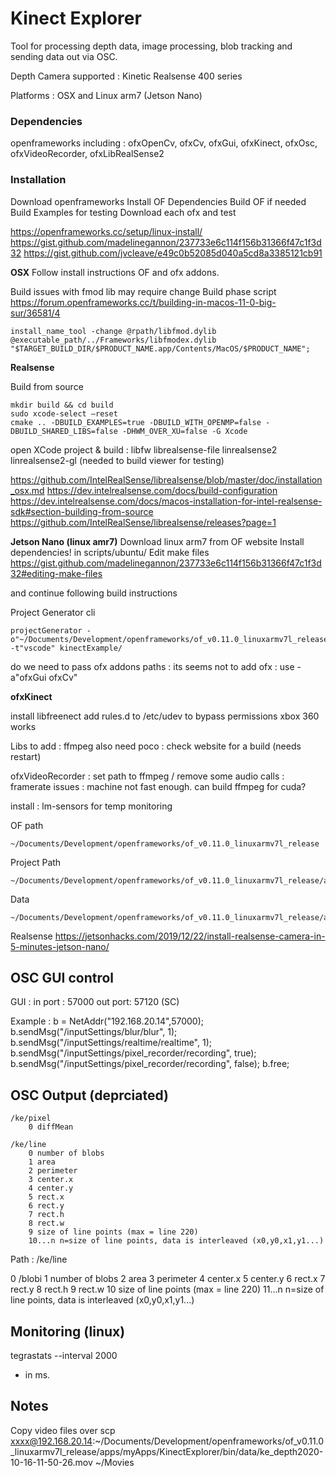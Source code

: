 #  Kinect Explorer

Tool for processing depth data, image processing, blob tracking and sending data out via OSC.

Depth Camera supported : 
Kinetic
Realsense 400 series

Platforms :
OSX and Linux arm7 (Jetson Nano)

### Dependencies

openframeworks
including : ofxOpenCv, ofxCv, ofxGui, ofxKinect, ofxOsc, ofxVideoRecorder, ofxLibRealSense2

### Installation

Download openframeworks 
Install OF Dependencies 
Build OF if needed
Build Examples for testing
Download each ofx and test 

https://openframeworks.cc/setup/linux-install/
https://gist.github.com/madelinegannon/237733e6c114f156b31366f47c1f3d32
https://gist.github.com/jvcleave/e49c0b52085d040a5cd8a3385121cb91

**OSX**
Follow install instructions OF and ofx addons.

Build issues with fmod lib may require change 
Build phase script 
https://forum.openframeworks.cc/t/building-in-macos-11-0-big-sur/36581/4
```
install_name_tool -change @rpath/libfmod.dylib @executable_path/../Frameworks/libfmodex.dylib "$TARGET_BUILD_DIR/$PRODUCT_NAME.app/Contents/MacOS/$PRODUCT_NAME";
```


**Realsense**

Build from source
```
mkdir build && cd build
sudo xcode-select –reset
cmake .. -DBUILD_EXAMPLES=true -DBUILD_WITH_OPENMP=false -DBUILD_SHARED_LIBS=false -DHWM_OVER_XU=false -G Xcode
```
open XCode project & build :
libfw
librealsense-file
linrealsense2
linrealsense2-gl (needed to build viewer for testing)

https://github.com/IntelRealSense/librealsense/blob/master/doc/installation_osx.md
https://dev.intelrealsense.com/docs/build-configuration
https://dev.intelrealsense.com/docs/macos-installation-for-intel-realsense-sdk#section-building-from-source
https://github.com/IntelRealSense/librealsense/releases?page=1


**Jetson Nano (linux amr7)**
Download linux arm7 from OF website
Install dependencies! in scripts/ubuntu/
Edit make files 
https://gist.github.com/madelinegannon/237733e6c114f156b31366f47c1f3d32#editing-make-files

and continue following build instructions


Project Generator cli
```
projectGenerator -o"~/Documents/Development/openframeworks/of_v0.11.0_linuxarmv7l_release" -t"vscode" kinectExample/
```
do we need to pass ofx addons paths : its seems not
to add ofx : use
-a"ofxGui ofxCv"

**ofxKinect**

install libfreenect
add rules.d to /etc/udev to bypass permissions
xbox 360 works

Libs to add :
ffmpeg
also need poco : check website for a build (needs restart)

ofxVideoRecorder : set path to ffmpeg /  remove some audio calls : 
framerate issues : machine not fast enough. can build ffmpeg for cuda? 

install : lm-sensors for temp monitoring

OF path
```
~/Documents/Development/openframeworks/of_v0.11.0_linuxarmv7l_release
```
Project Path 
```
~/Documents/Development/openframeworks/of_v0.11.0_linuxarmv7l_release/apps/myApps/KinectExplorer
```
Data
```
~/Documents/Development/openframeworks/of_v0.11.0_linuxarmv7l_release/apps/myApps/KinectExplorer/bin/data
```

Realsense
https://jetsonhacks.com/2019/12/22/install-realsense-camera-in-5-minutes-jetson-nano/


## OSC GUI control

GUI : 
    in port : 57000
    out port: 57120 (SC)

Example : 
b = NetAddr("192.168.20.14",57000);
b.sendMsg("/inputSettings/blur/blur", 1);
b.sendMsg("/inputSettings/realtime/realtime", 1);
b.sendMsg("/inputSettings/pixel_recorder/recording", true);
b.sendMsg("/inputSettings/pixel_recorder/recording", false);
b.free;
    

## OSC Output (deprciated)    

    /ke/pixel
        0 diffMean

    /ke/line
        0 number of blobs
        1 area
        2 perimeter
        3 center.x
        4 center.y
        5 rect.x
        6 rect.y
        7 rect.h
        8 rect.w
        9 size of line points (max = line 220)
        10...n n=size of line points, data is interleaved (x0,y0,x1,y1...)

    
    
Path : /ke/line

0 /blobi
1 number of blobs
2 area
3 perimeter
4 center.x
5 center.y
6 rect.x
7 rect.y
8 rect.h
9 rect.w
10 size of line points (max = line 220)
11...n n=size of line points, data is interleaved (x0,y0,x1,y1...)
    
## Monitoring (linux)
tegrastats --interval 2000
* in ms. 


## Notes

Copy video files over 
scp xxxx@192.168.20.14:~/Documents/Development/openframeworks/of_v0.11.0_linuxarmv7l_release/apps/myApps/KinectExplorer/bin/data/ke_depth2020-10-16-11-50-26.mov ~/Movies


